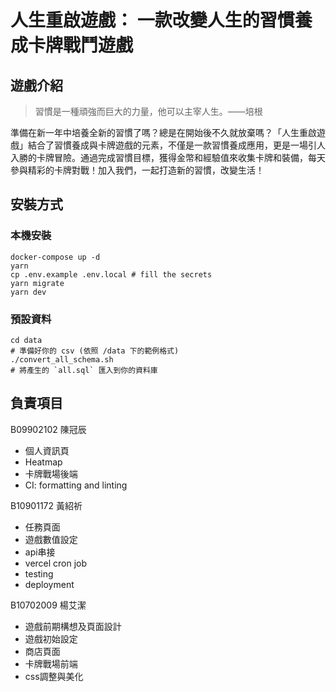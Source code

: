 # 人生重啟遊戲： 一款改變人生的習慣養成卡牌戰鬥遊戲

## 遊戲介紹

> 習慣是一種頑強而巨大的力量，他可以主宰人生。——培根

準備在新一年中培養全新的習慣了嗎？總是在開始後不久就放棄嗎？「人生重啟遊戲」結合了習慣養成與卡牌遊戲的元素，不僅是一款習慣養成應用，更是一場引人入勝的卡牌冒險。通過完成習慣目標，獲得金幣和經驗值來收集卡牌和裝備，每天參與精彩的卡牌對戰！加入我們，一起打造新的習慣，改變生活！

## 安裝方式

### 本機安裝

```
docker-compose up -d
yarn
cp .env.example .env.local # fill the secrets
yarn migrate
yarn dev
```

### 預設資料

```
cd data
# 準備好你的 csv (依照 /data 下的範例格式)
./convert_all_schema.sh
# 將產生的 `all.sql` 匯入到你的資料庫
```

## 負責項目

B09902102 陳冠辰

- 個人資訊頁
- Heatmap
- 卡牌戰場後端
- CI: formatting and linting

B10901172 黃紹祈

- 任務頁面
- 遊戲數值設定
- api串接
- vercel cron job
- testing
- deployment

B10702009 楊艾潔

- 遊戲前期構想及頁面設計
- 遊戲初始設定
- 商店頁面
- 卡牌戰場前端
- css調整與美化
